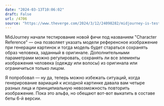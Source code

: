 ```yaml
---
date: "2024-03-13T10:06:02"
draft: False
url: /4706
source: "https://www.theverge.com/2024/3/12/24098282/midjourney-is-testing-a-highly-requested-consistent-characters-feature"
---
```


MidJourney начали тестирование новой фичи под названием "Character Reference" — она позволяет указать модели референсное изображение при генерации картинок и тогда модель будет стараться сохранять образ человека, заданный в оригинале. Дополнительными параметрами можно регулировать, сохранять ли все элементы изображения человека (одежду или волосы) из оригинала или ограничиться только лицом.

Я попробовал — ну да, теперь можно избежать ситуаций, когда генерирование вариаций к исходной картинке давала вам четыре разных лица и принципиальную невозможность повторить изображение. Пока это альфа, но обещают вот-вот выкатить в составе беты 6-й версии.
